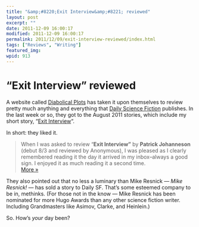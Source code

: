 ```yaml
---
title: "&amp;#8220;Exit Interview&amp;#8221; reviewed"
layout: post
excerpt: ""
date: 2011-12-09 16:00:17
modified: 2011-12-09 16:00:17
permalink: 2011/12/09/exit-interview-reviewed/index.html
tags: ["Reviews", "Writing"]
featured_img: 
wpid: 913
---
```


# &#8220;Exit Interview&#8221; reviewed

A website called [Diabolical Plots](http://www.diabolicalplots.com/ "Diabolical Plots") has taken it upon themselves to review pretty much anything and everything that [Daily Science Fiction](http://dailysciencefiction.com/) publishes. In the last week or so, they got to the August 2011 stories, which include my short story, “[Exit Interview](http://dailysciencefiction.com/science-fiction/aliens/patrick-johanneson/exit-interview)“.

In short: they liked it.

> When I was asked to review “**Exit Interview”** by **Patrick Johanneson** (debut 8/3 and reviewed by Anonymous), I was pleased as I clearly remembered reading it the day it arrived in my inbox–always a good sign. I enjoyed it as much reading it a second time.  
> [More »](http://www.diabolicalplots.com/?p=2407 "August Reviews")

They also pointed out that no less a luminary than Mike Resnick — *Mike Resnick!* — has sold a story to Daily SF. That’s some esteemed company to be in, methinks. (For those not in the know — Mike Resnick has been nominated for more Hugo Awards than any other science fiction writer. Including Grandmasters like Asimov, Clarke, and Heinlein.)

So. How’s *your* day been?